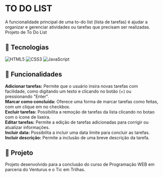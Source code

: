 # TO DO LIST

A funcionalidade principal de uma to-do list (lista de tarefas) é ajudar a organizar e gerenciar atividades ou tarefas que precisam ser realizadas.
Projeto de To Do List 

## 🚀 Tecnologias
![HTML5](https://img.shields.io/badge/HTML5-000?style=for-the-badge&logo=html5) ![CSS3](https://img.shields.io/badge/CSS3-000?style=for-the-badge&logo=css3&logoColor=264CE4) ![JavaScript](https://img.shields.io/badge/JavaScript-000?style=for-the-badge&logo=javascript)

## 🔖 Funcionalidades

**Adicionar tarefas:** Permite que o usuário insira novas tarefas com facilidade, como digitando um texto e clicando no botão (+) ou pressionando "Enter". <br>
**Marcar como concluída:** Oferece uma forma de marcar tarefas como feitas, com um clique em no checkbox.<br>
**Excluir tarefas:** Possibilita a remoção de tarefas da lista clicando no botao com o icone de lixeira.<br>
**Editar tarefas:** Permite a edição de tarefas adicionadas para corrigir ou atualizar informações.<br>
**Incluir data:** Possibilita a incluir uma data limite para concluir as tarefas.<br>
**Incluir descrição:** Permite a inclusão de uma breve descrição da tarefa.<br>

## 📝 Projeto
Projeto desenvolvido para a conclusão do curso de Programação WEB em parceria do Venturus e o Tic em Trilhas.
